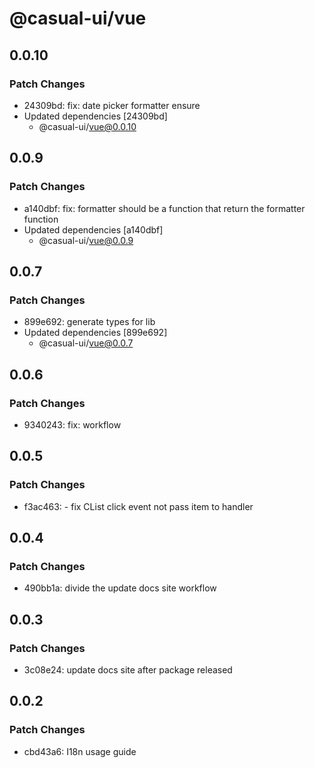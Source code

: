 # @casual-ui/vue

## 0.0.10

### Patch Changes

- 24309bd: fix: date picker formatter ensure
- Updated dependencies [24309bd]
  - @casual-ui/vue@0.0.10

## 0.0.9

### Patch Changes

- a140dbf: fix: formatter should be a function that return the formatter function
- Updated dependencies [a140dbf]
  - @casual-ui/vue@0.0.9

## 0.0.7

### Patch Changes

- 899e692: generate types for lib
- Updated dependencies [899e692]
  - @casual-ui/vue@0.0.7

## 0.0.6

### Patch Changes

- 9340243: fix: workflow

## 0.0.5

### Patch Changes

- f3ac463: - fix CList click event not pass item to handler

## 0.0.4

### Patch Changes

- 490bb1a: divide the update docs site workflow

## 0.0.3

### Patch Changes

- 3c08e24: update docs site after package released

## 0.0.2

### Patch Changes

- cbd43a6: I18n usage guide
